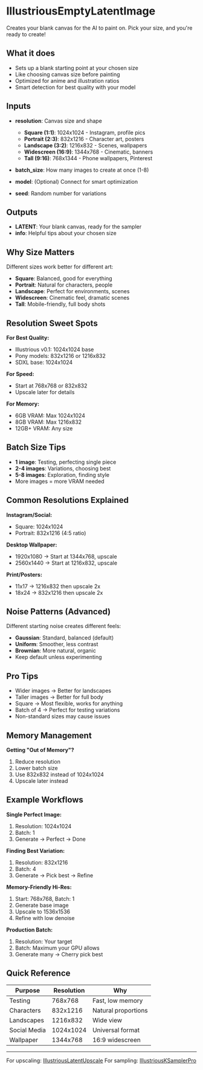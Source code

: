 # IllustriousEmptyLatentImage

Creates your blank canvas for the AI to paint on. Pick your size, and you're ready to create!

## What it does

- Sets up a blank starting point at your chosen size
- Like choosing canvas size before painting
- Optimized for anime and illustration ratios
- Smart detection for best quality with your model

## Inputs

- **resolution**: Canvas size and shape
  - **Square (1:1)**: 1024x1024 - Instagram, profile pics
  - **Portrait (2:3)**: 832x1216 - Character art, posters  
  - **Landscape (3:2)**: 1216x832 - Scenes, wallpapers
  - **Widescreen (16:9)**: 1344x768 - Cinematic, banners
  - **Tall (9:16)**: 768x1344 - Phone wallpapers, Pinterest
  
- **batch_size**: How many images to create at once (1-8)
- **model**: (Optional) Connect for smart optimization
- **seed**: Random number for variations

## Outputs

- **LATENT**: Your blank canvas, ready for the sampler
- **info**: Helpful tips about your chosen size

## Why Size Matters

Different sizes work better for different art:
- **Square**: Balanced, good for everything
- **Portrait**: Natural for characters, people
- **Landscape**: Perfect for environments, scenes
- **Widescreen**: Cinematic feel, dramatic scenes
- **Tall**: Mobile-friendly, full body shots

## Resolution Sweet Spots

**For Best Quality:**
- Illustrious v0.1: 1024x1024 base
- Pony models: 832x1216 or 1216x832
- SDXL base: 1024x1024

**For Speed:**
- Start at 768x768 or 832x832
- Upscale later for details

**For Memory:**
- 6GB VRAM: Max 1024x1024
- 8GB VRAM: Max 1216x832
- 12GB+ VRAM: Any size

## Batch Size Tips

- **1 image**: Testing, perfecting single piece
- **2-4 images**: Variations, choosing best
- **5-8 images**: Exploration, finding style
- More images = more VRAM needed

## Common Resolutions Explained

**Instagram/Social:**
- Square: 1024x1024
- Portrait: 832x1216 (4:5 ratio)

**Desktop Wallpaper:**
- 1920x1080 → Start at 1344x768, upscale
- 2560x1440 → Start at 1216x832, upscale

**Print/Posters:**
- 11x17 → 1216x832 then upscale 2x
- 18x24 → 832x1216 then upscale 2x

## Noise Patterns (Advanced)

Different starting noise creates different feels:
- **Gaussian**: Standard, balanced (default)
- **Uniform**: Smoother, less contrast
- **Brownian**: More natural, organic
- Keep default unless experimenting

## Pro Tips

- Wider images → Better for landscapes
- Taller images → Better for full body
- Square → Most flexible, works for anything
- Batch of 4 → Perfect for testing variations
- Non-standard sizes may cause issues

## Memory Management

**Getting "Out of Memory"?**
1. Reduce resolution
2. Lower batch size
3. Use 832x832 instead of 1024x1024
4. Upscale later instead

## Example Workflows

**Single Perfect Image:**
1. Resolution: 1024x1024
2. Batch: 1
3. Generate → Perfect → Done

**Finding Best Variation:**
1. Resolution: 832x1216
2. Batch: 4
3. Generate → Pick best → Refine

**Memory-Friendly Hi-Res:**
1. Start: 768x768, Batch: 1
2. Generate base image
3. Upscale to 1536x1536
4. Refine with low denoise

**Production Batch:**
1. Resolution: Your target
2. Batch: Maximum your GPU allows
3. Generate many → Cherry pick best

## Quick Reference

| Purpose | Resolution | Why |
|---------|------------|-----|
| Testing | 768x768 | Fast, low memory |
| Characters | 832x1216 | Natural proportions |
| Landscapes | 1216x832 | Wide view |
| Social Media | 1024x1024 | Universal format |
| Wallpaper | 1344x768 | 16:9 widescreen |

---
For upscaling: [IllustriousLatentUpscale](IllustriousLatentUpscale.md)
For sampling: [IllustriousKSamplerPro](IllustriousKSamplerPro.md)